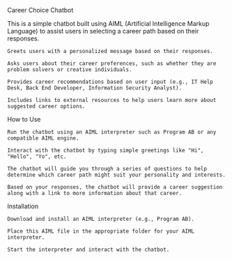 Career Choice Chatbot

This is a simple chatbot built using AIML (Artificial Intelligence Markup Language) to assist users in selecting a career path based on their responses.

    Greets users with a personalized message based on their responses.

    Asks users about their career preferences, such as whether they are problem solvers or creative individuals.

    Provides career recommendations based on user input (e.g., IT Help Desk, Back End Developer, Information Security Analyst).

    Includes links to external resources to help users learn more about suggested career options.

How to Use

    Run the chatbot using an AIML interpreter such as Program AB or any compatible AIML engine.

    Interact with the chatbot by typing simple greetings like "Hi", "Hello", "Yo", etc.

    The chatbot will guide you through a series of questions to help determine which career path might suit your personality and interests.

    Based on your responses, the chatbot will provide a career suggestion along with a link to more information about that career.

Installation

    Download and install an AIML interpreter (e.g., Program AB).

    Place this AIML file in the appropriate folder for your AIML interpreter.

    Start the interpreter and interact with the chatbot.
